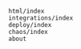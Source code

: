 ```{include} ../README.md
```

```{toctree}
html/index
integrations/index
deploy/index
chaos/index
about
```

